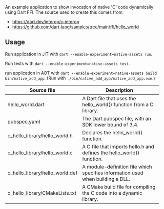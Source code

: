 An example application to show invocation of native 'C' code dynamically
using Dart FFI. The source used to create this comes from:

- https://dart.dev/interop/c-interop
- https://github.com/dart-lang/samples/tree/main/ffi/hello_world

## Usage

Run application in JIT with `dart --enable-experiment=native-assets run`.

Run tests with `dart --enable-experiment=native-assets test`.

run application in AOT with `dart --enable-experiment=native-assets build bin/native_add_app`. (Run with `./bin/native_add_app/native_add_app.exe`.)

| Source file                     | Description                                                                    |
| ------------------------------- | ------------------------------------------------------------------------------ |
| hello_world.dart                | A Dart file that uses the hello_world() function from a C library.             |
| pubspec.yaml                    | The Dart pubspec file, with an SDK lower bound of 3.4.                         |
| c_hello_library/hello_world.h   | Declares the hello_world() function.                                           |
| c_hello_library/hello_world.c   | A C file that imports hello.h and defines the hello_world() function.          |
| c_hello_library/hello_world.def | A module-definition file which specifies information used when building a DLL. |
| c_hello_library/CMakeLists.txt  | A CMake build file for compiling the C code into a dynamic library.            |
